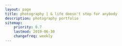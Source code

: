 ```yaml
---
layout: page
title: photography | & life doesn't stop for anybody
description: photography portfolio
sitemap:
    priority: 0.7
    lastmod: 2019-06-30
    changefreq: weekly
---
```


<div id="photowall">
	<img class="grid" src="{{ "/assets/images/IMG_7972.jpg" | absolute_url }}" alt="" />
	<img class="grid" src="{{ "/assets/images/IMG_7949.jpg" | absolute_url }}" alt="" />
	<img class="grid" src="{{ "/assets/images/IMG_7592.jpg" | absolute_url }}" alt="" />
	<!-- Break -->
	<img class="grid" src="{{ "/assets/images/IMG_7501.jpg" | absolute_url }}" alt="" />
	<img class="grid" src="{{ "/assets/images/IMG_7636.jpg" | absolute_url }}" alt="" />
	<img class="grid" src="{{ "/assets/images/IMG_7503.jpg" | absolute_url }}" alt="" />
	<img class="grid" src="{{ "/assets/images/IMG_7590.jpg" | absolute_url }}" alt="" />
	<!-- Break -->
	<img class="grid" src="{{ "/assets/images/IMG_7618.jpg" | absolute_url }}" alt="" />
	<img class="grid" src="{{ "/assets/images/IMG_7902.jpg" | absolute_url }}" alt="" />
	<!-- Break -->
	<img class="grid" src="{{ "/assets/images/IMG_7677.jpg" | absolute_url }}" alt="" />
	<img class="grid" src="{{ "/assets/images/IMG_7680.jpg" | absolute_url }}" alt="" />
	<!-- Break -->
	<img class="grid" src="{{ "/assets/images/IMG_7939.jpg" | absolute_url }}" alt="" />
	<img class="grid" src="{{ "/assets/images/IMG_7974-Enhanced.jpg" | absolute_url }}" alt="" />
	<img class="grid" src="{{ "/assets/images/IMG_7942.jpg" | absolute_url }}" alt="" />
</div>
